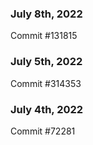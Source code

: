 ### July 8th, 2022

Commit #131815

### July 5th, 2022

Commit #314353


### July 4th, 2022

Commit #72281
